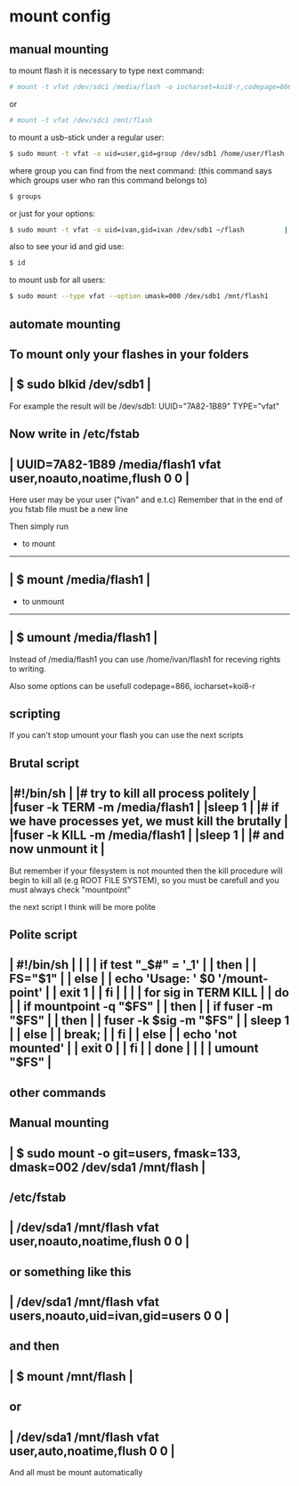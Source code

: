 # mount config

## manual mounting
to mount flash it is necessary to type next command:
```sh
# mount -t vfat /dev/sdc1 /media/flash -o iocharset=koi8-r,codepage=866 
```

or
```sh
# mount -t vfat /dev/sdc1 /mnt/flash 
```

to mount a usb-stick under a regular user:
```sh
$ sudo mount -t vfat -o uid=user,gid=group /dev/sdb1 /home/user/flash
```

where group you can find from the next command:
(this command says which groups user who ran this command belongs to)
```sh
$ groups                                                             
```

or just for your options:
```sh
$ sudo mount -t vfat -o uid=ivan,gid=ivan /dev/sdb1 ~/flash          |
```

also to see your id and gid use:
```sh
$ id
```

to mount usb for all users:
```sh
$ sudo mount --type vfat --option umask=000 /dev/sdb1 /mnt/flash1
```


 automate mounting
 ------------------

 To mount only your flashes in your folders
 ------------------------------------------------------------------------
 | $ sudo blkid /dev/sdb1                                               |
 ------------------------------------------------------------------------
 For example the result will be
 /dev/sdb1: UUID="7A82-1B89" TYPE="vfat"

 Now write in /etc/fstab
 ------------------------------------------------------------------------
 | UUID=7A82-1B89  /media/flash1  vfat  user,noauto,noatime,flush  0  0 | 
 ------------------------------------------------------------------------
 Here user may be your user ("ivan" and e.t.c)
 Remember that in the end of you fstab file must be a new line

 Then simply run
 - to mount
 ------------------------------------------------------------------------
 | $ mount /media/flash1                                                |
 ------------------------------------------------------------------------
 - to unmount
 ------------------------------------------------------------------------
 | $ umount /media/flash1                                               |
 ------------------------------------------------------------------------

 Instead of /media/flash1 you can use /home/ivan/flash1
 for receving rights to writing.

 Also some options can be usefull
 codepage=866, iocharset=koi8-r


 scripting
 ------------------

 If you can't stop umount your flash you can use the next scripts

 Brutal script
 ------------------------------------------------------------------------
 |#!/bin/sh                                                             |
 |# try to kill all process politely                                    |
 |fuser -k TERM -m /media/flash1                                        | 
 |sleep 1                                                               |
 |# if we have processes yet, we must kill the brutally                 |
 |fuser -k KILL -m /media/flash1                                        |
 |sleep 1                                                               |
 |# and now unmount it                                                  |
 ------------------------------------------------------------------------
 But remember if your filesystem is not mounted then the kill procedure
 will begin to kill all (e.g ROOT FILE SYSTEM), so you must be carefull
 and you must always check "mountpoint"

 the next script I think will be more polite

 Polite script
 ------------------------------------------------------------------------
 | #!/bin/sh                                                            |
 |                                                                      |
 | if test "_$#" = '_1'                                                 |
 | then                                                                 |
 |     FS="$1"                                                          |
 | else                                                                 |
 |     echo 'Usage: ' $0 '/mount-point'                                 |
 |     exit 1                                                           |
 | fi                                                                   |
 |                                                                      |  
 | for sig in TERM KILL                                                 |
 | do                                                                   |
 |     if mountpoint -q "$FS"                                           |
 |     then                                                             |
 |         if fuser -m "$FS"                                            |
 |         then                                                         |
 |             fuser -k $sig -m "$FS"                                   |
 |             sleep 1                                                  |
 |         else                                                         |
 |             break;                                                   |
 |         fi                                                           |
 |     else                                                             |
 |         echo 'not mounted'                                           |
 |         exit 0                                                       |
 |     fi                                                               |
 | done                                                                 |
 |                                                                      |
 | umount "$FS"                                                         |
 ------------------------------------------------------------------------



 other commands
 ------------------

 Manual mounting
 ------------------------------------------------------------------------
 | $ sudo mount -o git=users, fmask=133, dmask=002 /dev/sda1 /mnt/flash |   
 ------------------------------------------------------------------------

 /etc/fstab
 ------------------------------------------------------------------------
 | /dev/sda1 /mnt/flash vfat user,noauto,noatime,flush 0 0              |
 ------------------------------------------------------------------------
 or something like this
 ------------------------------------------------------------------------
 | /dev/sda1 /mnt/flash vfat users,noauto,uid=ivan,gid=users 0 0        |
 ------------------------------------------------------------------------
 
 and then 
 ------------------------------------------------------------------------
 | $ mount /mnt/flash                                                   |
 ------------------------------------------------------------------------

 or
 ------------------------------------------------------------------------
 | /dev/sda1 /mnt/flash vfat user,auto,noatime,flush 0 0                |
 ------------------------------------------------------------------------
 And all must be mount automatically

